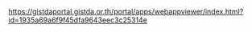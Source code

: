 https://gistdaportal.gistda.or.th/portal/apps/webappviewer/index.html?id=1935a69a6f9f45dfa9643eec3c25314e